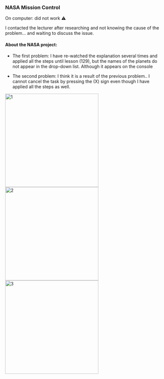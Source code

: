 ### NASA Mission Control

On computer: did not work :warning:

I contacted the lecturer after researching and not knowing the cause of the problem... and waiting to discuss the issue.
<br>

#### About the NASA project:

- The first problem: I have re-watched the explanation several times and applied all the steps until lesson (129), but the names of the planets do not appear in the drop-down list. Although it appears on the console

- The second problem: I think it is a result of the previous problem.. I cannot cancel the task by pressing the (X) sign even though I have applied all the steps as well.

<img src="https://i.ibb.co/jZv98nH/1.png" width= 300 alt="1" border="0" /> 
<img src="https://i.ibb.co/RC50KJN/2.png" width= 300 alt="2" border="0" />
<img src="https://i.ibb.co/c3kK0ZB/3.png" width= 300 alt="3" border="0" />
